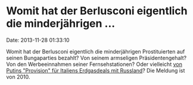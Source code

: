Womit hat der Berlusconi eigentlich die minderjährigen \...
===========================================================

Date: 2013-11-28 01:33:10

Womit hat der Berlusconi eigentlich die minderjährigen Prostituierten
auf seinen Bungaparties bezahlt? Von seinem armseligen
Präsidentengehalt? Von den Werbeeinnahmen seiner Fernsehstationen? Oder
vielleicht [von Putins \"Provision\" für Italiens Erdgasdeals mit
Russland](http://www.theguardian.com/world/2010/dec/02/wikileaks-cables-berlusconi-putin)?
Die Meldung ist von 2010.
